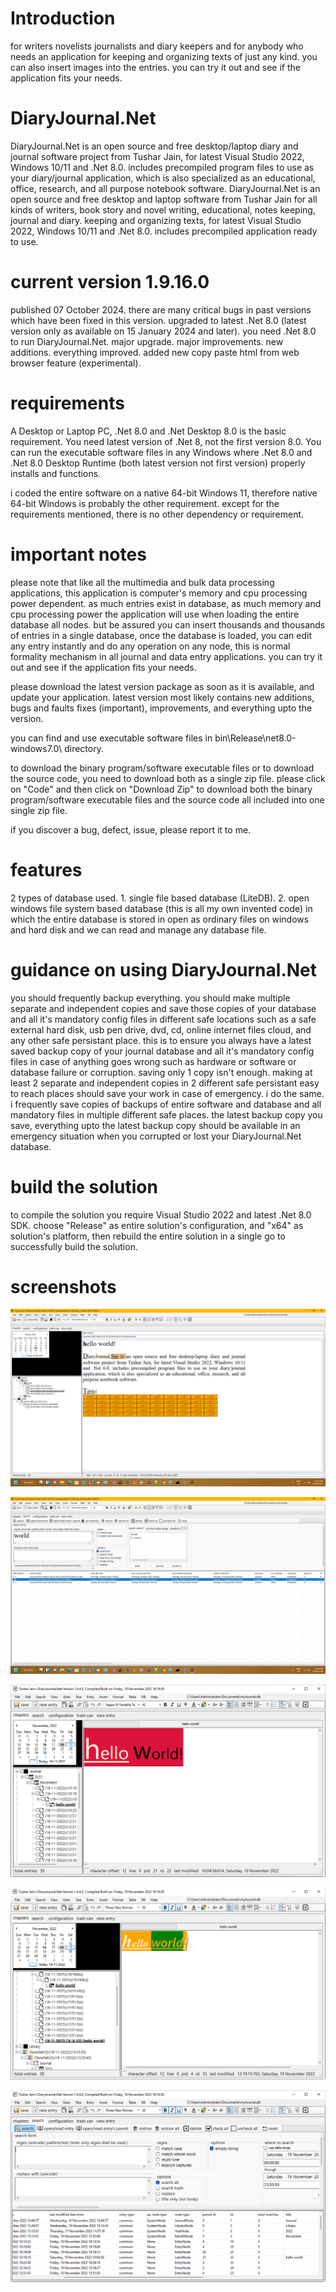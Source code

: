 # Introduction
for writers novelists journalists and diary keepers and for anybody who needs an application for keeping and organizing texts of just any kind. you can also insert images into the entries. you can try it out and see if the application fits your needs.

# DiaryJournal.Net
DiaryJournal.Net is an open source and free desktop/laptop diary and journal software project from Tushar Jain, for latest Visual Studio 2022, Windows 10/11 and .Net 8.0. includes precompiled program files to use as your diary/journal application, which is also specialized as an educational, office, research, and all purpose notebook software. DiaryJournal.Net is an open source and free desktop and laptop software from Tushar Jain for all kinds of writers, book story and novel writing, educational, notes keeping, journal and diary. keeping and organizing texts, for latest Visual Studio 2022, Windows 10/11 and .Net 8.0. includes precompiled application ready to use.

# current version 1.9.16.0
published 07 October 2024. there are many critical bugs in past versions which have been fixed in this version. upgraded to latest .Net 8.0 (latest version only as available on 15 January 2024 and later). you need .Net 8.0 to run DiaryJournal.Net. major upgrade. major improvements. new additions. everything improved. added new copy paste html from web browser feature (experimental).

# requirements
A Desktop or Laptop PC, .Net 8.0 and .Net Desktop 8.0 is the basic requirement. You need latest version of .Net 8, not the first version 8.0. You can run the executable software files in any Windows where .Net 8.0 and .Net 8.0 Desktop Runtime (both latest version not first version) properly installs and functions.

i coded the entire software on a native 64-bit Windows 11, therefore native 64-bit Windows is probably the other requirement. except for the requirements mentioned, there is no other dependency or requirement.

# important notes

please note that like all the multimedia and bulk data processing applications, this application is computer's memory and cpu processing power dependent. as much entries exist in database, as much memory and cpu processing power the application will use when loading the entire database all nodes. but be assured you can insert thousands and thousands of entries in a single database, once the database is loaded, you can edit any entry instantly and do any operation on any node, this is normal formality mechanism in all journal and data entry applications. you can try it out and see if the application fits your needs.

please download the latest version package as soon as it is available, and update your application. latest version most likely contains new additions, bugs and faults fixes (important), improvements, and everything upto the version.

you can find and use executable software files in bin\Release\net8.0-windows7.0\ directory.

to download the binary program/software executable files or to download the source code, you need to download both as a single zip file. please click on "Code" and then click on "Download Zip" to download both the binary program/software executable files and the source code all included into one single zip file.

if you discover a bug, defect, issue, please report it to me.

# features
2 types of database used. 1. single file based database (LiteDB). 2. open windows file system based database (this is all my own invented code) in which the entire database is stored in open as ordinary files on windows and hard disk and we can read and manage any database file.

# guidance on using DiaryJournal.Net
you should frequently backup everything. you should make multiple separate and independent copies and save those copies of your database and all it's mandatory config files in different safe locations such as a safe external hard disk, usb pen drive, dvd, cd, online internet files cloud, and any other safe persistant place. this is to ensure you always have a latest saved backup copy of your journal database and all it's mandatory config files in case of anything goes wrong such as hardware or software or database failure or corruption. saving only 1 copy isn't enough. making at least 2 separate and independent copies in 2 different safe persistant easy to reach places should save your work in case of emergency. i do the same. i frequently save copies of backups of entire software and database and all mandatory files in multiple different safe places. the latest backup copy you save, everything upto the latest backup copy should be available in an emergency situation when you corrupted or lost your DiaryJournal.Net database.

# build the solution
to compile the solution you require Visual Studio 2022 and latest .Net 8.0 SDK. choose "Release" as entire solution's configuration, and "x64" as solution's platform, then rebuild the entire solution in a single go to successfully build the solution.

# screenshots
![Alt text](/screenshot7.png?raw=false "DiaryJournal.Net screenshot")

![Alt text](/screenshot8.jpg?raw=false "DiaryJournal.Net screenshot")

![Alt text](/screenshot4.png?raw=false "DiaryJournal.Net screenshot")

![Alt text](/screenshot5.png?raw=false "DiaryJournal.Net screenshot")

![Alt text](/screenshot6.png?raw=false "DiaryJournal.Net screenshot")



